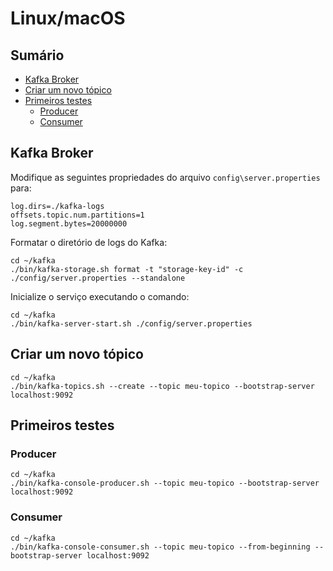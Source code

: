 # Linux/macOS

## Sumário

- [Kafka Broker](#kafka-broker)
- [Criar um novo tópico](#criar-um-novo-tópico)
- [Primeiros testes](#primeiros-testes)
  - [Producer](#producer)
  - [Consumer](#consumer)

## Kafka Broker

Modifique as seguintes propriedades do arquivo `config\server.properties` para:
```
log.dirs=./kafka-logs
offsets.topic.num.partitions=1
log.segment.bytes=20000000
```

Formatar o diretório de logs do Kafka:
```
cd ~/kafka
./bin/kafka-storage.sh format -t "storage-key-id" -c ./config/server.properties --standalone
```

Inicialize o serviço executando o comando:
```
cd ~/kafka
./bin/kafka-server-start.sh ./config/server.properties
```

## Criar um novo tópico

```
cd ~/kafka
./bin/kafka-topics.sh --create --topic meu-topico --bootstrap-server localhost:9092
```

## Primeiros testes

### Producer

```
cd ~/kafka
./bin/kafka-console-producer.sh --topic meu-topico --bootstrap-server localhost:9092
```

### Consumer

```
cd ~/kafka
./bin/kafka-console-consumer.sh --topic meu-topico --from-beginning --bootstrap-server localhost:9092
```
